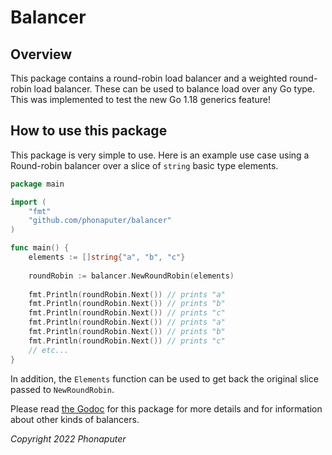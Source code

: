 # Balancer

## Overview

This package contains a round-robin load balancer and a weighted round-robin load balancer.
These can be used to balance load over any Go type.
This was implemented to test the new Go 1.18 generics feature!

## How to use this package

This package is very simple to use. 
Here is an example use case using a Round-robin balancer over a slice of `string` basic type elements.

```go
package main

import (
	"fmt"
	"github.com/phonaputer/balancer"
)

func main() {
	elements := []string{"a", "b", "c"}
	
	roundRobin := balancer.NewRoundRobin(elements)
	
	fmt.Println(roundRobin.Next()) // prints "a"
	fmt.Println(roundRobin.Next()) // prints "b"
	fmt.Println(roundRobin.Next()) // prints "c"
	fmt.Println(roundRobin.Next()) // prints "a"
	fmt.Println(roundRobin.Next()) // prints "b"
	fmt.Println(roundRobin.Next()) // prints "c"
	// etc...
}
```

In addition, the `Elements` function can be used to get back the original slice passed to `NewRoundRobin`. 

Please read [the Godoc](https://pkg.go.dev/github.com/phonaputer/balancer) for this package for more details 
and for information about other kinds of balancers.

*Copyright 2022 Phonaputer*
